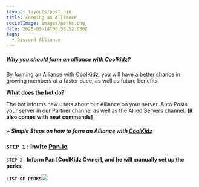 ```yaml
---
layout: layouts/post.njk
title: Forming an Alliance
socialImage: images/perks.png
date: 2020-05-14T06:53:52.030Z
tags:
  - Discord Alliance
---
```

##### **Why you should form an alliance with Coolkidz?**

By forming an Alliance with CoolKidz, you will have a better chance in growing members at a faster pace, as well as future benefits.

**What does the bot do?**

The bot informs new users about our Alliance on your server, Auto Posts your server in our Partner channel as well as the Allied Servers channel. **\[it also comes with neat commands]**

##### + Simple Steps on how to form an Alliance with [CoolKidz](https://discord.gg/HweS4VG)

### `STEP 1` : Invite [Pan.io](https://discordapp.com/api/oauth2/authorize?client_id=689679710871093254&permissions=8&scope=bot)

`STEP 2:` **Inform Pan \[CoolKidz Owner], and he will manually set up the perks.**

**`LIST OF PERKS`**![](https://media.discordapp.net/attachments/710298388020854815/710420541399367740/perklist.png?width=1024&height=413)